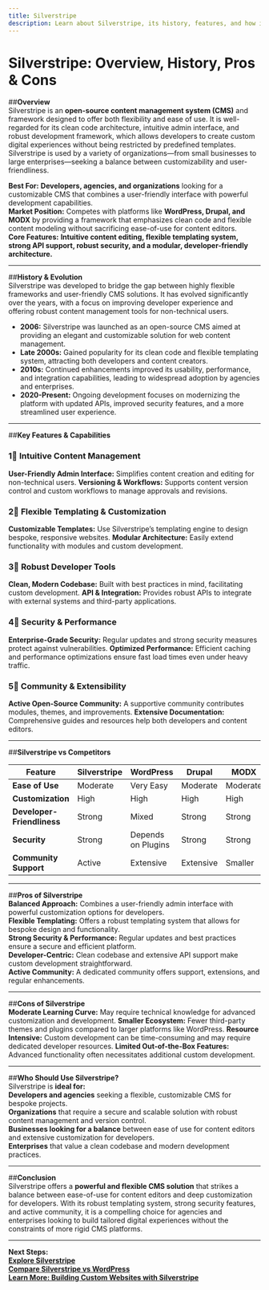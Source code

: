 ```yaml
---
title: Silverstripe
description: Learn about Silverstripe, its history, features, and how it compares to other open-source CMS platforms.
---
```


# **Silverstripe: Overview, History, Pros & Cons**

##**Overview**  
Silverstripe is an **open-source content management system (CMS)** and framework designed to offer both flexibility and ease of use. It is well-regarded for its clean code architecture, intuitive admin interface, and robust development framework, which allows developers to create custom digital experiences without being restricted by predefined templates. Silverstripe is used by a variety of organizations—from small businesses to large enterprises—seeking a balance between customizability and user-friendliness.

 **Best For:** **Developers, agencies, and organizations** looking for a customizable CMS that combines a user-friendly interface with powerful development capabilities.  
 **Market Position:** Competes with platforms like **WordPress, Drupal, and MODX** by providing a framework that emphasizes clean code and flexible content modeling without sacrificing ease-of-use for content editors.  
 **Core Features:** **Intuitive content editing, flexible templating system, strong API support, robust security, and a modular, developer-friendly architecture.**

---

##**History & Evolution**  
Silverstripe was developed to bridge the gap between highly flexible frameworks and user-friendly CMS solutions. It has evolved significantly over the years, with a focus on improving developer experience and offering robust content management tools for non-technical users.

- **2006:** Silverstripe was launched as an open-source CMS aimed at providing an elegant and customizable solution for web content management.
- **Late 2000s:** Gained popularity for its clean code and flexible templating system, attracting both developers and content creators.
- **2010s:** Continued enhancements improved its usability, performance, and integration capabilities, leading to widespread adoption by agencies and enterprises.
- **2020-Present:** Ongoing development focuses on modernizing the platform with updated APIs, improved security features, and a more streamlined user experience.

---

##**Key Features & Capabilities**

### **1⃣ Intuitive Content Management**
 **User-Friendly Admin Interface:** Simplifies content creation and editing for non-technical users.
 **Versioning & Workflows:** Supports content version control and custom workflows to manage approvals and revisions.

### **2⃣ Flexible Templating & Customization**
 **Customizable Templates:** Use Silverstripe’s templating engine to design bespoke, responsive websites.
 **Modular Architecture:** Easily extend functionality with modules and custom development.

### **3⃣ Robust Developer Tools**
 **Clean, Modern Codebase:** Built with best practices in mind, facilitating custom development.
 **API & Integration:** Provides robust APIs to integrate with external systems and third-party applications.

### **4⃣ Security & Performance**
 **Enterprise-Grade Security:** Regular updates and strong security measures protect against vulnerabilities.
 **Optimized Performance:** Efficient caching and performance optimizations ensure fast load times even under heavy traffic.

### **5⃣ Community & Extensibility**
 **Active Open-Source Community:** A supportive community contributes modules, themes, and improvements.
 **Extensive Documentation:** Comprehensive guides and resources help both developers and content editors.

---

##**Silverstripe vs Competitors**

| Feature                   | Silverstripe       | WordPress         | Drupal           | MODX             |
|---------------------------|--------------------|-------------------|------------------|------------------|
| **Ease of Use**           |  Moderate        |  Very Easy      |  Moderate      |  Moderate      |
| **Customization**         |  High            |  High           |  High         |  High          |
| **Developer-Friendliness**|  Strong          |  Mixed           |  Strong        |  Strong        |
| **Security**              |  Strong          |  Depends on Plugins |  Strong     |  Strong        |
| **Community Support**     |  Active          |  Extensive      |  Extensive     |  Smaller       |

---

##**Pros of Silverstripe**  
 **Balanced Approach:** Combines a user-friendly admin interface with powerful customization options for developers.  
 **Flexible Templating:** Offers a robust templating system that allows for bespoke design and functionality.  
 **Strong Security & Performance:** Regular updates and best practices ensure a secure and efficient platform.  
 **Developer-Centric:** Clean codebase and extensive API support make custom development straightforward.  
 **Active Community:** A dedicated community offers support, extensions, and regular enhancements.

---

##**Cons of Silverstripe**  
 **Moderate Learning Curve:** May require technical knowledge for advanced customization and development.
 **Smaller Ecosystem:** Fewer third-party themes and plugins compared to larger platforms like WordPress.
 **Resource Intensive:** Custom development can be time-consuming and may require dedicated developer resources.
 **Limited Out-of-the-Box Features:** Advanced functionality often necessitates additional custom development.

---

##**Who Should Use Silverstripe?**  
Silverstripe is **ideal for:**  
 **Developers and agencies** seeking a flexible, customizable CMS for bespoke projects.  
 **Organizations** that require a secure and scalable solution with robust content management and version control.  
 **Businesses looking for a balance** between ease of use for content editors and extensive customization for developers.  
 **Enterprises** that value a clean codebase and modern development practices.

---

##**Conclusion**  
Silverstripe offers a **powerful and flexible CMS solution** that strikes a balance between ease-of-use for content editors and deep customization for developers. With its robust templating system, strong security features, and active community, it is a compelling choice for agencies and enterprises looking to build tailored digital experiences without the constraints of more rigid CMS platforms.

---

 **Next Steps:**  
 **[Explore Silverstripe](https://www.silverstripe.org/)**  
 **[Compare Silverstripe vs WordPress](#)**  
 **[Learn More: Building Custom Websites with Silverstripe](#)**
